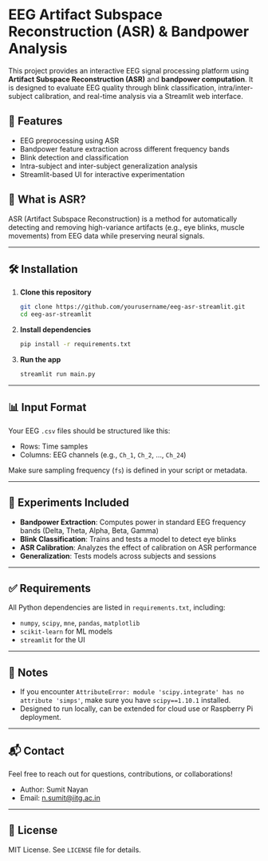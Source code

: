 # EEG Artifact Subspace Reconstruction (ASR) & Bandpower Analysis

This project provides an interactive EEG signal processing platform using **Artifact Subspace Reconstruction (ASR)** and **bandpower computation**. It is designed to evaluate EEG quality through blink classification, intra/inter-subject calibration, and real-time analysis via a Streamlit web interface.

## 🚀 Features

- EEG preprocessing using ASR
- Bandpower feature extraction across different frequency bands
- Blink detection and classification
- Intra-subject and inter-subject generalization analysis
- Streamlit-based UI for interactive experimentation

## 🧠 What is ASR?

ASR (Artifact Subspace Reconstruction) is a method for automatically detecting and removing high-variance artifacts (e.g., eye blinks, muscle movements) from EEG data while preserving neural signals.

---

## 🛠️ Installation

1. **Clone this repository**
   ```bash
   git clone https://github.com/yourusername/eeg-asr-streamlit.git
   cd eeg-asr-streamlit
   ```

2. **Install dependencies**
   ```bash
   pip install -r requirements.txt
   ```

3. **Run the app**
   ```bash
   streamlit run main.py
   ```

---

## 📊 Input Format

Your EEG `.csv` files should be structured like this:

- Rows: Time samples
- Columns: EEG channels (e.g., `Ch_1`, `Ch_2`, ..., `Ch_24`)

Make sure sampling frequency (`fs`) is defined in your script or metadata.

---

## 🧪 Experiments Included

- **Bandpower Extraction**: Computes power in standard EEG frequency bands (Delta, Theta, Alpha, Beta, Gamma)
- **Blink Classification**: Trains and tests a model to detect eye blinks
- **ASR Calibration**: Analyzes the effect of calibration on ASR performance
- **Generalization**: Tests models across subjects and sessions

---

## ✅ Requirements

All Python dependencies are listed in `requirements.txt`, including:

- `numpy`, `scipy`, `mne`, `pandas`, `matplotlib`
- `scikit-learn` for ML models
- `streamlit` for the UI

---

## 📌 Notes

- If you encounter `AttributeError: module 'scipy.integrate' has no attribute 'simps'`, make sure you have `scipy==1.10.1` installed.
- Designed to run locally, can be extended for cloud use or Raspberry Pi deployment.

---

## 📬 Contact

Feel free to reach out for questions, contributions, or collaborations!

- Author: Sumit Nayan
- Email: n.sumit@iitg.ac.in

---

## 📄 License

MIT License. See `LICENSE` file for details.
